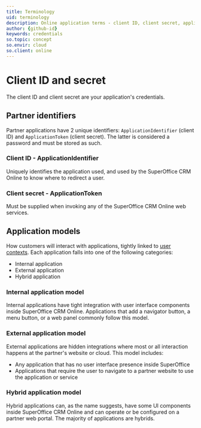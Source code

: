 ```yaml
---
title: Terminology
uid: terminology
description: Online application terms - client ID, client secret, application model
author: {github-id}
keywords: credentials
so.topic: concept
so.envir: cloud
so.client: online
---
```


# Client ID and secret

The client ID and client secret are your application's credentials.

## Partner identifiers

Partner applications have 2 unique identifiers: `ApplicationIdentifier` (client ID) and `ApplicationToken` (client secret). The latter is considered a password and must be stored as such.

### Client ID - ApplicationIdentifier

Uniquely identifies the application used, and used by the SuperOffice CRM Online to know where to redirect a user.

### Client secret - ApplicationToken

Must be supplied when invoking any of the SuperOffice CRM Online web services.

## Application models

How customers will interact with applications, tightly linked to [user contexts][1]. Each application falls into one of the following categories:

* Internal application
* External application
* Hybrid application

### Internal application model

Internal applications have tight integration with user interface components inside SuperOffice CRM Online. Applications that add a navigator button, a menu button, or a web panel commonly follow this model.

### External application model

External applications are hidden integrations where most or all interaction happens at the partner's website or cloud. This model includes:

* Any application that has no user interface presence inside SuperOffice
* Applications that require the user to navigate to a partner website to use the application or service

### Hybrid application model

Hybrid applications can, as the name suggests, have some UI components inside SuperOffice CRM Online and can operate or be configured on a partner web portal. The majority of applications are hybrids.

<!-- Referenced links -->
[1]: getting-started/user-contexts.md
